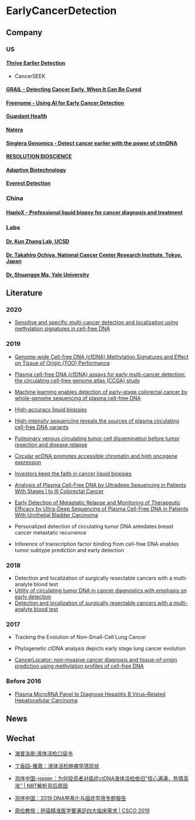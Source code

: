 # EarlyCancerDetection

## Company

### US

#### [Thrive Earlier Detection](https://thrivedetect.com/)
* CancerSEEK

#### [GRAIL - Detecting Cancer Early, When It Can Be Cured](https://grail.com/)

#### [Freenome - Using AI for Early Cancer Detection](https://www.freenome.com/)

#### [Guardant Health](https://guardanthealth.com/)

#### [Natera](https://www.natera.com/)

#### [Singlera Genomics - Detect cancer earlier with the power of ctmDNA](https://singleraoncology.com/)

#### [RESOLUTION BIOSCIENCE](http://www.resolutionbio.com/)

#### [Adaptive Biotechnology](https://www.adaptivebiotech.com/)

#### [Everest Detection](https://everestdetection.com/)


### China

#### [HaploX - Professional liquid biopsy for cancer diagnosis and treatment](https://www.haplox.com/)

### Labs

#### [Dr. Kun Zhang Lab, UCSD](http://genome-tech.ucsd.edu/ZhangLab/)

#### [Dr. Takahiro Ochiya, National Cancer Center Research Institute, Tokyo, Japan](https://www.researchgate.net/profile/Takahiro_Ochiya/research)

#### [Dr. Shuangge Ma, Yale University](https://publichealth.yale.edu/profile/shuangge_ma/)

## Literature

### 2020

* [Sensitive and specific multi-cancer detection and localization using methylation signatures in cell-free DNA](https://www.annalsofoncology.org/article/S0923-7534(20)36058-0/fulltext)

### 2019

* [Genome-wide Cell-free DNA (cfDNA) Methylation Signatures and Effect on Tissue of Origin (TOO) Performance](https://grail.com/wp-content/uploads/ASCO_2019_CCGA2_Liu_Poster_Final.pdf)

* [Plasma cell-free DNA (cfDNA) assays for early multi-cancer detection: the circulating cell-free genome atlas (CCGA) study](https://grail.com/wp-content/uploads/2018/10/ESMO_2018_Liu_CCGA1_Test_ORP_Final.pdf)

* [Machine learning enables detection of early-stage colorectal cancer by whole-genome sequencing of plasma cell-free DNA](https://bmccancer.biomedcentral.com/articles/10.1186/s12885-019-6003-8)

* [High-accuracy liquid biopsies](https://www.nature.com/articles/s41591-019-0690-1)  

* [High-intensity sequencing reveals the sources of plasma circulating cell-free DNA variants](https://www.nature.com/articles/s41591-019-0652-7)  

* [Pulmonary venous circulating tumor cell dissemination before tumor resection and disease relapse](https://www.nature.com/articles/s41591-019-0593-1)  

* [Circular ecDNA promotes accessible chromatin and high oncogene expression](https://www.nature.com/articles/s41586-019-1763-5)  

* [Investors keep the faith in cancer liquid biopsies](https://www.nature.com/articles/d41587-019-00022-7)  

* [Analysis of Plasma Cell-Free DNA by Ultradeep Sequencing in Patients With Stages I to III Colorectal Cancer](https://jamanetwork.com/journals/jamaoncology/fullarticle/2733132)

* [Early Detection of Metastatic Relapse and Monitoring of Therapeutic Efficacy by Ultra-Deep Sequencing of Plasma Cell-Free DNA in Patients With Urothelial Bladder Carcinoma](https://ascopubs.org/doi/full/10.1200/JCO.18.02052?url_ver=Z39.88-2003&rfr_id=ori:rid:crossref.org&rfr_dat=cr_pub%3dpubmed)

* Personalized detection of circulating tumor DNA antedates breast cancer metastatic recurrence  

* Inference of transcription factor binding from cell-free DNA enables tumor subtype prediction and early detection  

### 2018

* Detection and localization of surgically resectable cancers with a multi-analyte blood test
* [Utility of circulating tumor DNA in cancer diagnostics with emphasis on early detection](https://bmcmedicine.biomedcentral.com/articles/10.1186/s12916-018-1157-9)
* [Detection and localization of surgically resectable cancers with a multi-analyte blood test](https://science.sciencemag.org/content/359/6378/926)

### 2017

* Tracking the Evolution of Non–Small-Cell Lung Cancer  

* Phylogenetic ctDNA analysis depicts early stage lung cancer evolution  

* [CancerLocator: non-invasive cancer diagnosis and tissue-of-origin prediction using methylation profiles of cell-free DNA](https://genomebiology.biomedcentral.com/articles/10.1186/s13059-017-1191-5)  

### Before 2016

* [Plasma MicroRNA Panel to Diagnose Hepatitis B Virus–Related Hepatocellular Carcinoma](https://ascopubs.org/doi/10.1200/JCO.2011.38.2697)


## News


## Wechat
* [海普洛斯:液体活检口袋书](https://bookdown.org/youcai/Liquid_biopsy_PocketBook/what-is-liquid-biopsy.html)
* [丁香园-雅敦：液体活检肿瘤早筛现状](https://mp.weixin.qq.com/s/KtARYODUocv9tLFKGb7D2w)  

* [测序中国-iseqer：为何投资者对癌症ctDNA液体活检依旧“信心满满，热情高涨” | NBT解析背后原因](https://mp.weixin.qq.com/s/XbXB8cpw1uMQMId7uIirfA)  
* [测序中国：2019 DNA甲基化与癌症早筛专题报告](https://admin.tj.seqchina.cn/download/9) 

* [周俭教授：肝癌精准医学要满足四大临床需求 | CSCO 2019](https://xueqiu.com/1912517390/133186773)  
